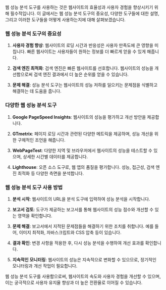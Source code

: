 웹 성능 분석 도구를 사용하는 것은 웹사이트의 효율성과 사용자 경험을 향상시키기 위해 필수적입니다. 이 글에서는 웹 성능 분석 도구의 중요성, 다양한 도구들에 대한 설명, 그리고 이러한 도구들을 어떻게 사용하는지에 대해 살펴보겠습니다.

### 웹 성능 분석 도구의 중요성

1. **사용자 경험 향상**: 웹사이트의 로딩 시간과 반응성은 사용자 만족도에 큰 영향을 미칩니다. 빠른 웹사이트는 사용자들이 원하는 정보를 더 빠르게 얻을 수 있게 해줍니다.

2. **검색 엔진 최적화**: 검색 엔진은 빠른 웹사이트를 선호합니다. 웹사이트의 성능을 개선함으로써 검색 엔진 결과에서 더 높은 순위를 얻을 수 있습니다.

3. **문제 해결**: 성능 분석 도구는 웹사이트의 성능 저하를 일으키는 문제점을 식별하고 해결하는 데 도움을 줍니다.

### 다양한 웹 성능 분석 도구

1. **Google PageSpeed Insights**: 웹사이트의 성능을 평가하고 개선 방안을 제공합니다.

2. **GTmetrix**: 페이지 로딩 시간과 관련된 다양한 메트릭을 제공하며, 성능 개선을 위한 구체적인 조언을 해줍니다.

3. **WebPageTest**: 다양한 지역 및 브라우저에서 웹사이트의 성능을 테스트할 수 있으며, 상세한 시간별 데이터를 제공합니다.

4. **Lighthouse**: 오픈 소스 도구로, 웹 앱의 품질을 평가합니다. 성능, 접근성, 검색 엔진 최적화 등 다양한 측면을 분석합니다.

### 웹 성능 분석 도구 사용 방법

1. **분석 시작**: 웹사이트의 URL을 분석 도구에 입력하여 성능 분석을 시작합니다.

2. **보고서 검토**: 도구가 제공하는 보고서를 통해 웹사이트의 성능 점수와 개선할 수 있는 영역을 확인합니다.

3. **문제 해결**: 보고서에서 지적된 문제점들을 해결하기 위한 조치를 취합니다. 예를 들어, 이미지 최적화, 자바스크립트와 CSS 압축 등이 있습니다.

4. **결과 확인**: 변경 사항을 적용한 후, 다시 성능 분석을 수행하여 개선 효과를 확인합니다.

5. **지속적인 모니터링**: 웹사이트의 성능은 지속적으로 변화할 수 있으므로, 정기적인 모니터링과 개선 작업이 필요합니다.

웹 성능 분석 도구를 사용함으로써, 웹사이트의 속도와 사용자 경험을 개선할 수 있으며, 이는 궁극적으로 사용자 유지율 향상과 더 높은 전환율로 이어질 수 있습니다.
